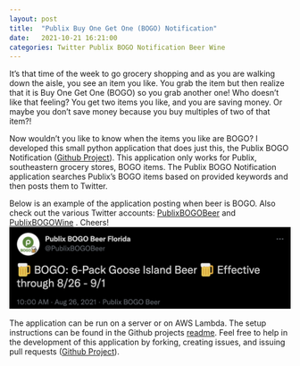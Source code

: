 ```yaml
---
layout: post
title:  "Publix Buy One Get One (BOGO) Notification"
date:   2021-10-21 16:21:00
categories: Twitter Publix BOGO Notification Beer Wine
---
```


It’s that time of the week to go grocery shopping and as you are walking down the aisle, you see an item you like. You grab the item but then realize that it is Buy One Get One (BOGO) so you grab another one! Who doesn’t like that feeling? You get two items you like, and you are saving money. Or maybe you don’t save money because you buy multiples of two of that item?!

Now wouldn’t you like to know when the items you like are BOGO? I developed this small python application that does just this, the Publix BOGO Notification ([Github Project][github-publix-bogo-notification]). This application only works for Publix, southeastern grocery stores, BOGO items. The Publix BOGO Notification application searches Publix’s BOGO items based on provided keywords and then posts them to Twitter.

Below is an example of the application posting when beer is BOGO. Also check out the various Twitter accounts: [PublixBOGOBeer][publix-bogo-beer] and [PublixBOGOWine][publix-bogo-wine] . Cheers!
![BOGO Twitter notification screenshot](/assets/images/2021-10-20-publix-bogo-notification-example.png)

The application can be run on a server or on AWS Lambda. The setup instructions can be found in the Github projects [readme][github-readme]. Feel free to help in the development of this application by forking, creating issues, and issuing pull requests ([Github Project][github-publix-bogo-notification]).

[github-publix-bogo-notification]: https://github.com/DFieldFL/publix-bogo-notification
[publix-bogo-beer]: https://twitter.com/PublixBOGOBeer
[publix-bogo-wine]: https://twitter.com/PublixBOGOwine
[github-readme]: https://github.com/DFieldFL/publix-bogo-notification/blob/main/README.md
